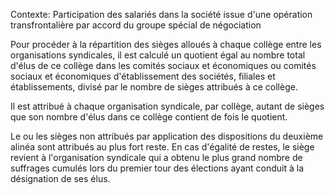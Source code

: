 Contexte: Participation des salariés dans la société issue d'une opération transfrontalière par accord du groupe spécial de négociation

Pour procéder à la répartition des sièges alloués à chaque collège entre les organisations syndicales, il est calculé un quotient égal au nombre total d'élus de ce collège dans les comités sociaux et économiques ou comités sociaux et économiques d'établissement des sociétés, filiales et établissements, divisé par le nombre de sièges attribués à ce collège.

Il est attribué à chaque organisation syndicale, par collège, autant de sièges que son nombre d'élus dans ce collège contient de fois le quotient.

Le ou les sièges non attribués par application des dispositions du deuxième alinéa sont attribués au plus fort reste. En cas d'égalité de restes, le siège revient à l'organisation syndicale qui a obtenu le plus grand nombre de suffrages cumulés lors du premier tour des élections ayant conduit à la désignation de ses élus.